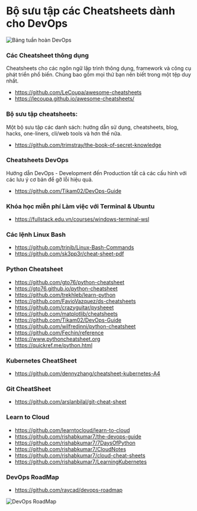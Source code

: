 # Bộ sưu tập các Cheatsheets dành cho DevOps

![Bảng tuần hoàn DevOps](../Overview/periodic-table-devops.png)

### Các Cheatsheet thông dụng

Cheatsheets cho các ngôn ngữ lập trình thông dụng, framework và công cụ phát triển phổ biến. Chúng bao gồm mọi thứ bạn nên biết trong một tệp duy nhất.

- https://github.com/LeCoupa/awesome-cheatsheets 
- https://lecoupa.github.io/awesome-cheatsheets/

### Bộ sưu tập cheatsheets: 

Một bộ sưu tập các danh sách: hướng dẫn sử dụng, cheatsheets, blog, hacks, one-liners, cli/web tools và hơn thế nữa.

- https://github.com/trimstray/the-book-of-secret-knowledge

### Cheatsheets DevOps

Hướng dẫn DevOps - Development đến Production tất cả các cấu hình với các lưu ý cơ bản để gỡ lỗi hiệu quả.

- https://github.com/Tikam02/DevOps-Guide

### Khóa học miễn phí Làm việc với Terminal & Ubuntu

- https://fullstack.edu.vn/courses/windows-terminal-wsl

### Các lệnh Linux Bash

- https://github.com/trinib/Linux-Bash-Commands
- https://github.com/sk3pp3r/cheat-sheet-pdf

###  Python Cheatsheet

- https://github.com/gto76/python-cheatsheet
- https://gto76.github.io/python-cheatsheet
- https://github.com/trekhleb/learn-python
- https://github.com/FavioVazquez/ds-cheatsheets
- https://github.com/crazyguitar/pysheeet
- https://github.com/matplotlib/cheatsheets
- https://github.com/Tikam02/DevOps-Guide
- https://github.com/wilfredinni/python-cheatsheet
- https://github.com/Fechin/reference
- https://www.pythoncheatsheet.org
- https://quickref.me/python.html

### Kubernetes CheatSheet

- https://github.com/dennyzhang/cheatsheet-kubernetes-A4

### Git CheatSheet

- https://github.com/arslanbilal/git-cheat-sheet

### Learn to Cloud

- https://github.com/learntocloud/learn-to-cloud
- https://github.com/rishabkumar7/the-devops-guide
- https://github.com/rishabkumar7/7DaysOfPython
- https://github.com/rishabkumar7/CloudNotes
- https://github.com/rishabkumar7/cloud-cheat-sheets
- https://github.com/rishabkumar7/LearningKubernetes

### DevOps RoadMap

- https://github.com/raycad/devops-roadmap

![DevOps RoadMap](../Overview/DevOps-Roadmap.png)